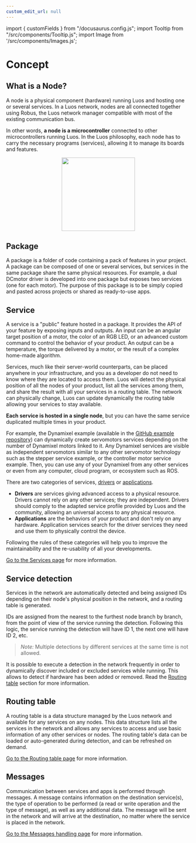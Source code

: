 ```yaml
---
custom_edit_url: null
---
```


import { customFields } from "/docusaurus.config.js";
import Tooltip from "/src/components/Tooltip.js";
import Image from '/src/components/Images.js';

# Concept

## What is a Node?

A node is a physical component (hardware) running Luos and hosting one or several services. In a Luos network, nodes are all connected together using <Tooltip def={customFields.robus_def}>Robus</Tooltip>, the Luos network manager compatible with most of the existing communication bus.

In other words, **a node is a microcontroller** connected to other microcontrollers running Luos.
In the Luos philosophy, each node has to carry the necessary programs (services), allowing it to manage its boards and features.

<p align="center">
  <Image src="/img/MCU-luos.svg" darkSrc="/img/MCU-luos-white.svg" height="200px"/>
</p>

## Package

A package is a folder of code containing a pack of features in your project. A package can be composed of one or several services, but services in the same package share the same physical resources. For example, a dual DCmotor driver is developed into one package but exposes two services (one for each motor). The purpose of this package is to be simply copied and pasted across projects or shared as ready-to-use apps.

## Service

A service is a "public" feature hosted in a package. It provides the API of your feature by exposing inputs and outputs. An input can be an angular target position of a motor, the color of an RGB LED, or an advanced custom command to control the behavior of your product. An output can be a temperature, the torque delivered by a motor, or the result of a complex home-made algorithm.

Services, much like their server-world counterparts, can be placed anywhere in your infrastructure, and you as a developer do not need to know where they are located to access them. Luos will detect the physical position of all the nodes of your product, list all the services among them, and share the result with all your services in a routing table. The network can physically change, Luos can update dynamically the routing table allowing your services to stay available.

**Each service is hosted in a single node**, but you can have the same service duplicated multiple times in your product.

For example, the Dynamixel example (available in the [GitHub example repository](https://github.com/Luos-io/Examples)) can dynamically create servomotors services depending on the number of Dynamixel motors linked to it. Any Dynamixel services are visible as independent servomotors similar to any other servomotor technology such as the stepper service example, or the controller motor service example. Then, you can use any of your Dynamixel from any other services or even from any computer, cloud program, or ecosystem such as ROS.

There are two categories of services, [drivers](/luos-technology/services/service-api.md#drivers-guidelines) or [applications](/luos-technology/services/service-api.md#apps-guidelines).

- **Drivers** are services giving advanced access to a physical resource. Drivers cannot rely on any other services; they are independent. Drivers should comply to the adapted service profile provided by Luos and the community, allowing an universal access to any physical resource.
- **Applications** are the behaviors of your product and don't rely on any hardware. Application services search for the driver services they need and use them to physically control the device.

Following the rules of these categories will help you to improve the maintainability and the re-usability of all your developments.

[Go to the Services page](../services/services.md) for more information.

## Service detection

Services in the network are automatically detected and being assigned IDs depending on their node's physical position in the network, and a routing table is generated.

IDs are assigned from the nearest to the furthest node branch by branch, from the point of view of the service running the detection. Following this logic, the service running the detection will have ID 1, the next one will have ID 2, etc.

> _Note:_ Multiple detections by different services at the same time is not allowed.

It is possible to execute a detection in the network frequently in order to dynamically discover included or excluded services while running. This allows to detect if hardware has been added or removed. Read the [Routing table](#routing-table) section for more information.

## Routing table

A routing table is a data structure managed by the Luos network and available for any services on any nodes. This data structure lists all the services in the network and allows any services to access and use basic information of any other services or nodes. The routing table's data can be loaded or auto-generated during detection, and can be refreshed on demand.

[Go to the Routing table page](/docs/luos-technology/services/routing-table) for more information.

## Messages

Communication between services and apps is performed through messages. A message contains information on the destination service(s), the type of operation to be performed (a read or write operation and the type of message), as well as any additional data. The message will be sent in the network and will arrive at the destination, no matter where the service is placed in the network.

[Go to the Messages handling page](/luos-technology/message/handling-message.md) for more information.
